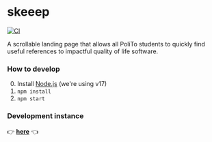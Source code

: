 # skeeep

[![CI](https://github.com/WEEE-Open/skeeep/actions/workflows/ci.yml/badge.svg)](https://github.com/WEEE-Open/skeeep/actions/workflows/ci.yml)

A scrollable landing page that allows all PoliTo students to quickly find useful references to impactful quality of life software.

### How to develop

0. Install [Node.js](https://nodejs.org/en/) (we're using v17)
1. `npm install`
2. `npm start`

### Development instance

👉 **[here](https://weee-open.github.io/skeeep/)** 👈